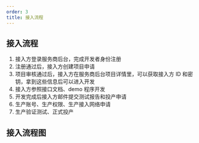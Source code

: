 ```yaml
---
order: 3
title: 接入流程
---
```


## 接入流程

1. 接入方登录服务商后台，完成开发者身份注册
2. 注册通过后，接入方创建项目申请
3. 项目审核通过后，接入方在服务商后台项目详情里，可以获取接入方 ID 和密钥，拿到这些信息后可以进入开发
4. 接入方参照接口文档、demo 程序开发
5. 开发完成后接入方邮件提交测试报告和投产申请
6. 生产账号、生产权限、生产接入网络申请
7. 生产验证测试、正式投产

## 接入流程图
